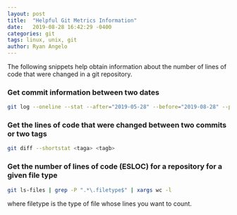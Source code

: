 ```yaml
---
layout: post
title:  "Helpful Git Metrics Information"
date:   2019-08-28 16:42:29 -0400
categories: git
tags: linux, unix, git
author: Ryan Angelo
---
```


The following snippets help obtain information about the number of lines of code that were changed in a git repository.

### Get commit information between two dates

```sh
git log --oneline --stat --after="2019-05-28" --before="2019-08-28" --pretty="@%h" | grep -v \| |  tr "\n" " "  |  tr "@" "\n"
```

### Get the lines of code that were changed between two commits or two tags

```sh
git diff --shortstat <taga> <tagb>
```

### Get the number of lines of code (ESLOC) for a repository for a given file type

```sh
git ls-files | grep -P ".*\.filetype$" | xargs wc -l  
```

where filetype is the type of file whose lines you want to count.
